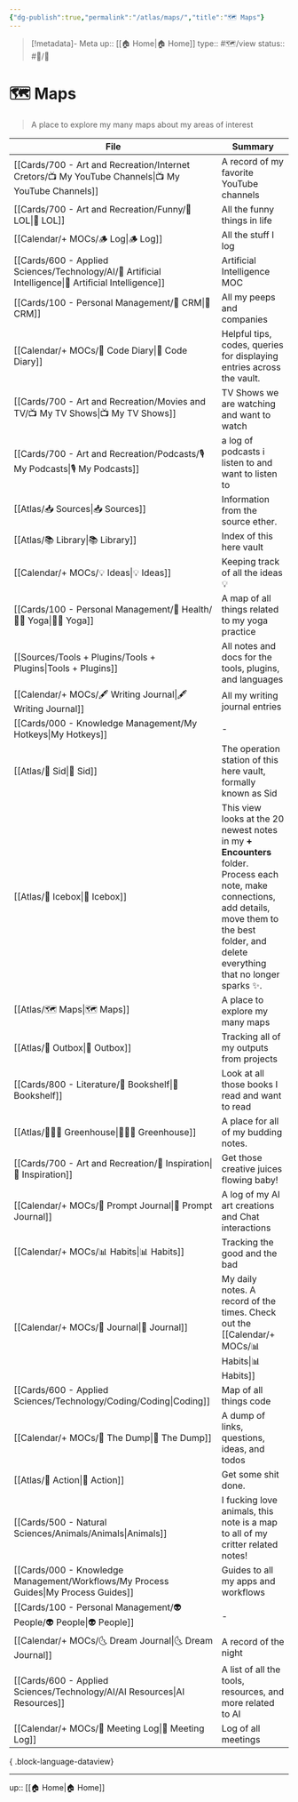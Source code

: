 ```yaml
---
{"dg-publish":true,"permalink":"/atlas/maps/","title":"🗺 Maps"}
---
```


> [!metadata]- Meta
> up:: [[🏠 Home\|🏠 Home]]
> type:: #🗺/view 
> status:: #📝/🌱 

# 🗺 Maps

> A place to explore my many maps about my areas of interest

| File                                                                                                     | Summary                                                                                                                                                                                               |
| -------------------------------------------------------------------------------------------------------- | ----------------------------------------------------------------------------------------------------------------------------------------------------------------------------------------------------- |
| [[Cards/700 - Art and Recreation/Internet Cretors/📺 My YouTube Channels\|📺 My YouTube Channels]]    | A record of my favorite YouTube channels                                                                                                                                                              |
| [[Cards/700 - Art and Recreation/Funny/🤣 LOL\|🤣 LOL]]                                               | All the funny things in life                                                                                                                                                                          |
| [[Calendar/+ MOCs/🪵 Log\|🪵 Log]]                                                                    | All the stuff I log                                                                                                                                                                                   |
| [[Cards/600 - Applied Sciences/Technology/AI/🤖 Artificial Intelligence\|🤖 Artificial Intelligence]] | Artificial Intelligence MOC                                                                                                                                                                           |
| [[Cards/100 - Personal Management/👯 CRM\|👯 CRM]]                                                    | All my peeps and companies                                                                                                                                                                            |
| [[Calendar/+ MOCs/🧪 Code Diary\|🧪 Code Diary]]                                                      | Helpful tips, codes, queries for displaying entries across the vault.                                                                                                                                 |
| [[Cards/700 - Art and Recreation/Movies and TV/📺 My TV Shows\|📺 My TV Shows]]                       | TV Shows we are watching and want to watch                                                                                                                                                            |
| [[Cards/700 - Art and Recreation/Podcasts/🎙 My Podcasts\|🎙 My Podcasts]]                            | a log of podcasts i listen to and want to listen to                                                                                                                                                   |
| [[Atlas/📥 Sources\|📥 Sources]]                                                                      | Information from the source ether.                                                                                                                                                                    |
| [[Atlas/📚 Library\|📚 Library]]                                                                      | Index of this here vault                                                                                                                                                                              |
| [[Calendar/+ MOCs/💡 Ideas\|💡 Ideas]]                                                                | Keeping track of all the ideas 💡                                                                                                                                                                     |
| [[Cards/100 - Personal Management/💪 Health/🧘‍♂️ Yoga\|🧘‍♂️ Yoga]]                                  | A map of all things related to my yoga practice                                                                                                                                                       |
| [[Sources/Tools + Plugins/Tools + Plugins\|Tools + Plugins]]                                          | All notes and docs for the tools, plugins, and languages                                                                                                                                              |
| [[Calendar/+ MOCs/🖋 Writing Journal\|🖋 Writing Journal]]                                            | All my writing journal entries                                                                                                                                                                        |
| [[Cards/000 - Knowledge Management/My Hotkeys\|My Hotkeys]]                                           | \-                                                                                                                                                                                                    |
| [[Atlas/🧠 Sid\|🧠 Sid]]                                                                              | The operation station of this here vault, formally known as Sid                                                                                                                                       |
| [[Atlas/🧊 Icebox\|🧊 Icebox]]                                                                        | This view looks at the 20 newest notes in my **+ Encounters** folder. Process each note, make connections, add details, move them to the best folder,  and delete everything that no longer sparks ✨. |
| [[Atlas/🗺 Maps\|🗺 Maps]]                                                                            | A place to explore my many maps                                                                                                                                                                       |
| [[Atlas/💌 Outbox\|💌 Outbox]]                                                                        | Tracking all of my outputs from projects                                                                                                                                                              |
| [[Cards/800 - Literature/📗 Bookshelf\|📗 Bookshelf]]                                                 | Look at all those books I read and want to read                                                                                                                                                       |
| [[Atlas/👨🏻‍🌾 Greenhouse\|👨🏻‍🌾 Greenhouse]]                                                      | A place for all of my budding notes.                                                                                                                                                                  |
| [[Cards/700 - Art and Recreation/🎨 Inspiration\|🎨 Inspiration]]                                     | Get those creative juices flowing baby!                                                                                                                                                               |
| [[Calendar/+ MOCs/🎲 Prompt Journal\|🎲 Prompt Journal]]                                              | A log of my AI art creations and Chat interactions                                                                                                                                                    |
| [[Calendar/+ MOCs/📊 Habits\|📊 Habits]]                                                              | Tracking the good and the bad                                                                                                                                                                         |
| [[Calendar/+ MOCs/📓 Journal\|📓 Journal]]                                                            | My daily notes. A record of the times. Check out the [[Calendar/+ MOCs/📊 Habits\|📊 Habits]]                                                                                                                                    |
| [[Cards/600 - Applied Sciences/Technology/Coding/Coding\|Coding]]                                     | Map of all things code                                                                                                                                                                                |
| [[Calendar/+ MOCs/🔗 The Dump\|🔗 The Dump]]                                                          | A dump of links, questions, ideas, and todos                                                                                                                                                          |
| [[Atlas/🏹 Action\|🏹 Action]]                                                                        | Get some shit done.                                                                                                                                                                                   |
| [[Cards/500 - Natural Sciences/Animals/Animals\|Animals]]                                             | I fucking love animals, this note is a map to all of my critter related notes!                                                                                                                        |
| [[Cards/000 - Knowledge Management/Workflows/My Process Guides\|My Process Guides]]                   | Guides to all my apps and workflows                                                                                                                                                                   |
| [[Cards/100 - Personal Management/👽 People/👽 People\|👽 People]]                                    | \-                                                                                                                                                                                                    |
| [[Calendar/+ MOCs/🌜 Dream Journal\|🌜 Dream Journal]]                                                | A record of the night                                                                                                                                                                                 |
| [[Cards/600 - Applied Sciences/Technology/AI/AI Resources\|AI Resources]]                             | A list of all the tools, resources, and more related to AI                                                                                                                                            |
| [[Calendar/+ MOCs/👥 Meeting Log\|👥 Meeting Log]]                                                    | Log of all meetings                                                                                                                                                                                   |

{ .block-language-dataview}

---
up:: [[🏠 Home\|🏠 Home]]

